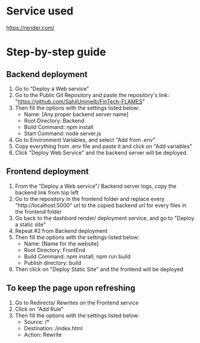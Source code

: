 # Service used
https://render.com/
# Step-by-step guide
## Backend deployment

1) Go to "Deploy a Web service"
2) Go to the Public Git Repository and paste the repository's link: "https://github.com/SahilUnimelb/FinTech-FLAMES"
3) Then fill the options with the settings listed below:
   * Name: [Any proper backend server name]
   * Root Directory: Backend
   * Build Command: npm install
   * Start Command: node server.js
4) Go to Environment Variables, and select "Add from .env"
5) Copy everything from .env file and paste it and click on "Add variables"
6) Click "Deploy Web Service" and the backend server will be deployed.

## Frontend deployment

1) From the "Deploy a Web service"/ Backend server logs, copy the backend link from top left
2) Go to the repository in the frontend folder and replace every "http://localhost:5000" url to the copied backend url for every files in the frontend folder
3) Go back to the dashbord render/ deployment service, and go to "Deploy a static site"
4) Repeat #2 from Backend deployment
5) Then fill the options with the settings listed below:
   * Name: [Name for the website]
   * Root Directory: FrontEnd
   * Build Command: npm install; npm run build
   * Publish directory: build
6) Then click on "Deploy Static Site" and the frontend will be deployed

## To keep the page upon refreshing

1) Go to Redirects/ Rewrites on the Frontend service
2) Click on "Add Rule"
3) Then fill the options with the settings listed below:
   * Source: /*
   * Destination: /index.html
   * Action: Rewrite
